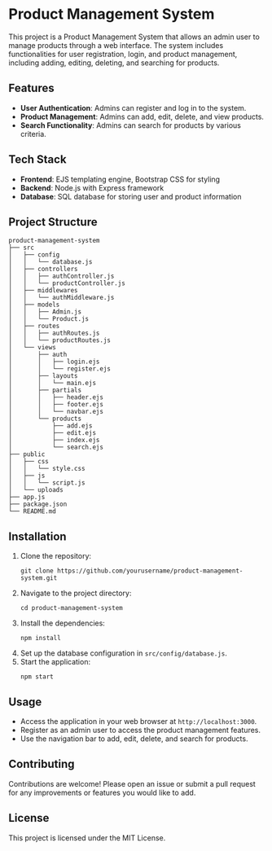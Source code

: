 # Product Management System

This project is a Product Management System that allows an admin user to manage products through a web interface. The system includes functionalities for user registration, login, and product management, including adding, editing, deleting, and searching for products.

## Features

- **User Authentication**: Admins can register and log in to the system.
- **Product Management**: Admins can add, edit, delete, and view products.
- **Search Functionality**: Admins can search for products by various criteria.

## Tech Stack

- **Frontend**: EJS templating engine, Bootstrap CSS for styling
- **Backend**: Node.js with Express framework
- **Database**: SQL database for storing user and product information

## Project Structure

```
product-management-system
├── src
│   ├── config
│   │   └── database.js
│   ├── controllers
│   │   ├── authController.js
│   │   └── productController.js
│   ├── middlewares
│   │   └── authMiddleware.js
│   ├── models
│   │   ├── Admin.js
│   │   └── Product.js
│   ├── routes
│   │   ├── authRoutes.js
│   │   └── productRoutes.js
│   └── views
│       ├── auth
│       │   ├── login.ejs
│       │   └── register.ejs
│       ├── layouts
│       │   └── main.ejs
│       ├── partials
│       │   ├── header.ejs
│       │   ├── footer.ejs
│       │   └── navbar.ejs
│       └── products
│           ├── add.ejs
│           ├── edit.ejs
│           ├── index.ejs
│           └── search.ejs
├── public
│   ├── css
│   │   └── style.css
│   ├── js
│   │   └── script.js
│   └── uploads
├── app.js
├── package.json
└── README.md
```

## Installation

1. Clone the repository:
   ```
   git clone https://github.com/yourusername/product-management-system.git
   ```
2. Navigate to the project directory:
   ```
   cd product-management-system
   ```
3. Install the dependencies:
   ```
   npm install
   ```
4. Set up the database configuration in `src/config/database.js`.
5. Start the application:
   ```
   npm start
   ```

## Usage

- Access the application in your web browser at `http://localhost:3000`.
- Register as an admin user to access the product management features.
- Use the navigation bar to add, edit, delete, and search for products.

## Contributing

Contributions are welcome! Please open an issue or submit a pull request for any improvements or features you would like to add.

## License

This project is licensed under the MIT License.